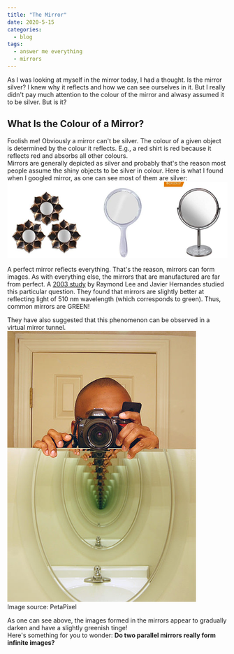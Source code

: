```yaml
---
title: "The Mirror"
date: 2020-5-15
categories:
  - blog
tags:
  - answer me everything
  - mirrors
---
```


As I was looking at myself in the mirror today, I had a thought. Is the mirror silver? I knew why it reflects and how we can see ourselves in it. But I really didn't pay much attention to the colour of the mirror and alwasy assumed it to be silver. But is it?

## What Is the Colour of a Mirror?

Foolish me! Obviously a mirror can't be silver. The colour of a given object is determined by the colour it reflects. E.g., a red shirt is red because it reflects red and absorbs all other colours.  
Mirrors are generally depicted as silver and probably that's the reason most people assume the shiny objects to be silver in colour. Here is what I found when I googled mirror, as one can see most of them are silver:  
![Mirrors](/assets/images/mirrors.JPG)

A perfect mirror reflects everything. That's the reason, mirrors can form images. As with everything else, the mirrors that are manufactured are far from perfect. A [2003 study](https://apps.dtic.mil/dtic/tr/fulltext/u2/a523782.pdf) by Raymond Lee and Javier Hernandes studied this particular question. They found that mirrors are slightly better at reflecting light of 510 nm wavelength (which corresponds to green). Thus, common mirrors are GREEN!

They have also suggested that this phenomenon can be observed in a virtual mirror tunnel.  
![Infinite Tunnel](/assets/images/mirror_tunnel.jpg)  
Image source: PetaPixel

As one can see above, the images formed in the mirrors appear to gradually darken and have a slightly greenish tinge!  
Here's something for you to wonder: **Do two parallel mirrors really form infinite images?**

